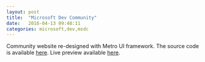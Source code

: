 ```yaml
---
layout: post
title:  "Microsoft Dev Community"
date:   2016-04-13 09:48:11
categories: microsoft,dev,msdc
---
```

Community website re-designed with Metro UI framework. The source code is available [here](https://github.com/nikhilnayak98/msdcwebapp/tree/gh-pages). Live preview available [here](https://nikhilnayak98.github.io/msdcwebapp/).
